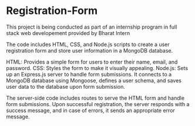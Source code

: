 # Registration-Form
This project is being conducted as part of an internship program in full stack web developement provided by Bharat Intern

The code includes HTML, CSS, and Node.js scripts to create a user registration form and store user information in a MongoDB database.

HTML: Provides a simple form for users to enter their name, email, and password.
CSS: Styles the form to make it visually appealing.
Node.js: Sets up an Express.js server to handle form submissions. It connects to a MongoDB database using Mongoose, defines a user schema, and saves user data to the database upon form submission.

The server-side code includes routes to serve the HTML form and handle form submissions. Upon successful registration, the server responds with a success message, and in case of errors, it sends an appropriate error message.
